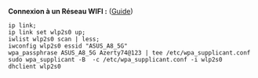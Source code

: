**Connexion à un Réseau WIFI :** ([Guide](https://www.linuxbabe.com/command-line/ubuntu-server-16-04-wifi-wpa-supplicant))

```
ip link;
ip link set wlp2s0 up;
iwlist wlp2s0 scan | less;
iwconfig wlp2s0 essid "ASUS_A8_5G"
wpa_passphrase ASUS_A8_5G Azerty74@123 | tee /etc/wpa_supplicant.conf
sudo wpa_supplicant -B  -c /etc/wpa_supplicant.conf -i wlp2s0
dhclient wlp2s0
```
